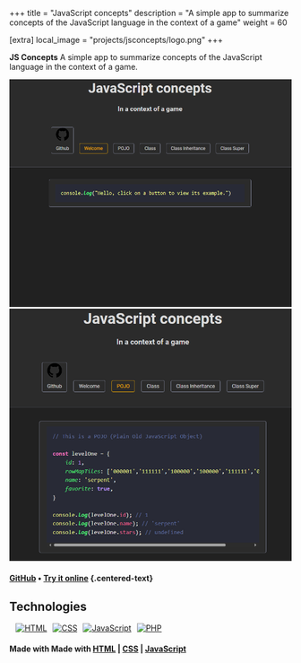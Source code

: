 +++
title = "JavaScript concepts"
description = "A simple app to summarize concepts of the JavaScript language in the context of a game"
weight = 60

[extra]
local_image = "projects/jsconcepts/logo.png"
+++

**JS Concepts** A simple app to summarize concepts of the JavaScript language in the context of a game.

![JS Concepts screenshot 1](./screenshot1.png)
![JS Concepts screenshot 2](./screenshot2.png)

#### [GitHub](https://github.com/darellanodev/js-concepts) • [Try it online](../../playablegames/jsconcepts/index.html) {.centered-text}

## Technologies

<div style="display: flex; flex-wrap: wrap; gap: 10px; margin: .8em">
    <a href="https://developer.mozilla.org/en-US/docs/Web/HTML">
        <img src="https://img.shields.io/badge/HTML-E34F26?style=flat&logo=html5&logoColor=white" alt="HTML">
    </a>
    <a href="https://developer.mozilla.org/en-US/docs/Web/CSS">
        <img src="https://img.shields.io/badge/CSS-1572B6?style=flat&logo=css3&logoColor=white" alt="CSS">
    </a>
    <a href="https://developer.mozilla.org/en-US/docs/Web/JavaScript">
        <img src="https://img.shields.io/badge/JavaScript-F7DF1E?style=flat&logo=javascript&logoColor=black" alt="JavaScript">
    </a>
    <a href="https://www.php.net">
        <img src="https://img.shields.io/badge/PHP-777BB4?style=flat&logo=php&logoColor=white" alt="PHP">
    </a>
</div>

#### Made with Made with [HTML](https://developer.mozilla.org/en-US/docs/Web/HTML) | [CSS](https://developer.mozilla.org/en-US/docs/Web/CSS) | [JavaScript](https://developer.mozilla.org/en-US/docs/Web/JavaScript)
